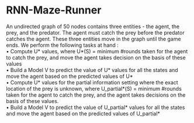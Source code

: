 # RNN-Maze-Runner <br>
An undirected graph of 50 nodes contains three entities - the agent, the prey, and the predator. The agent
must catch the prey before the predator catches the agent. These three entities move in the graph until the
game ends. We perform the following tasks at hand :<br>
• Compute U* values, where U*(S) = minimum #rounds taken for the agent to catch the prey, and move
the agent takes decision on the basis of these values <br>
• Build a Model V to predict the value of U* values for all the states and move the agent based on the
predicted values of U* <br>
• Compute U* values for the partial information setting where the exact location of the prey is
unknown, where U_partial*(S) = minimum #rounds taken for the agent to catch the prey, and the agent
takes decisions on the basis of these values. <br>
• Build a Model V to predict the value of U_partial* values for all the states and move the agent based
on the predicted values of U_partial* <br>
